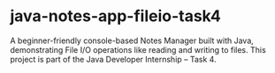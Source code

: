 # java-notes-app-fileio-task4
 A beginner-friendly  console-based Notes Manager built with Java, demonstrating File I/O operations like reading and writing to files.  This project is part of the Java Developer Internship – Task 4.
